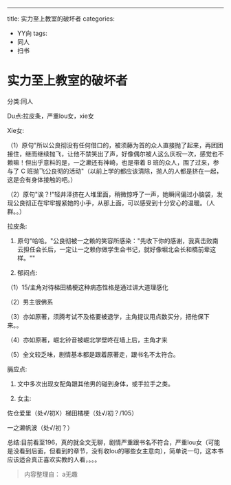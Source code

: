 ---
title: 实力至上教室的破坏者
categories:
- YY向
tags:
- 同人
- 扫书
# 实力至上教室的破坏者
分类:同人

Du点:拉皮条，严重lou女，xie女

Xie女:

（1）原句"所以公良彻没有任何借口的，被须藤为首的众人直接抛了起来，再团团接住，继而继续抛飞，让他不禁笑出了声，好像偶尔被人这么庆祝一次，感觉也不赖嘛！但出乎意料的是，一之濑还有神崎，也是带着
B 班的众人，围了过来，参与了 C
班抛飞公良彻的活动"（以前上学的都应该清除，抛人的人都是挤在一起，这是会有身体接触的吧。）

（2）原句"诶？!"轻井泽挤在人堆里面，稍微惊呼了一声，她瞬间偏过小脑袋，发现公良彻正在牢牢握紧她的小手，从那上面，可以感受到十分安心的温暖。（人群。。）

拉皮条:

1.  原句"哈哈。"公良彻被一之赖的笑容所感染："先收下你的感谢，我真击败南云担任会长后，一定让一之赖你做学生会书记，就好像堀北会长和橋前辈这样。""

2.  郁闷点:

（1）15/主角对待梯田橘梗这种病态性格是通过讲大道理感化

（2）男主很佛系

（3）亦如原著，须腾考试不及格要被退学，主角提议用点数买分，把他保下来。。

（4）亦如原著，崛北铃音被崛北学壁咚在墙上后，主角才来

（5）全文较乏味，剧情基本都是跟着原著走，跟书名不太符合。

膈应点:

1.  文中多次出现女配角跟其他男的碰到身体，或手拉手之类。

2.  女主:

佐仓爱里（处√/初X）梯田橘梗（处√/初？/105）

一之濑帆波（处√/初？）

总结:目前看至196，真的就全文无聊，剧情严重跟书名不符合，严重lou女（可能是没看到后面，但看到的章节，没有收lou的哪些女主意向），简单说一句，这本书应该适合真正喜欢实教的人看，。。。


> 内容整理自： a无趣